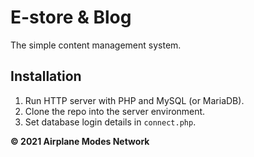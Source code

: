 # E-store & Blog
The simple content management system.

## Installation
1. Run HTTP server with PHP and MySQL (or MariaDB).
2. Clone the repo into the server environment.
3. Set database login details in `connect.php`.

**© 2021 Airplane Modes Network**